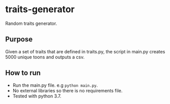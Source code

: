 # traits-generator
Random traits generator.

## Purpose
Given a set of traits that are defined in traits.py, the script in main.py creates 5000 unique toons and outputs a csv.

## How to run
- Run the main.py file. e.g `python main.py`.
- No external libraries so there is no requirements file.
- Tested with python 3.7.
